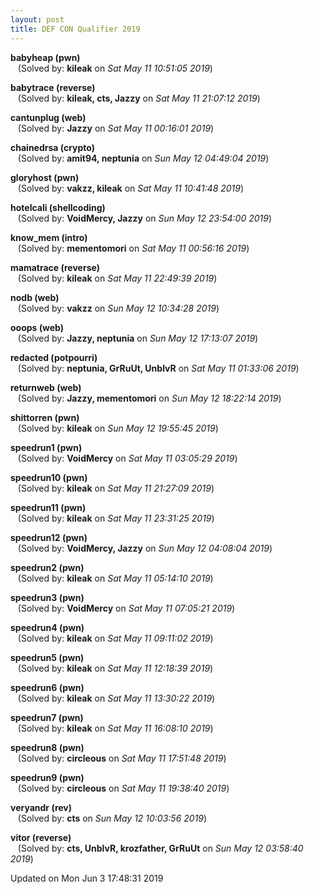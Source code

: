 ```yaml
---
layout: post
title: DEF CON Qualifier 2019
---
```


<!--break-->

**babyheap (pwn)**  
&nbsp;&nbsp;&nbsp;(Solved by: **kileak** on _Sat May 11 10:51:05 2019_)  
  
**babytrace (reverse)**  
&nbsp;&nbsp;&nbsp;(Solved by: **kileak, cts, Jazzy** on _Sat May 11 21:07:12 2019_)  
  
**cantunplug (web)**  
&nbsp;&nbsp;&nbsp;(Solved by: **Jazzy** on _Sat May 11 00:16:01 2019_)  
  
**chainedrsa (crypto)**  
&nbsp;&nbsp;&nbsp;(Solved by: **amit94, neptunia** on _Sun May 12 04:49:04 2019_)  
  
**gloryhost (pwn)**  
&nbsp;&nbsp;&nbsp;(Solved by: **vakzz, kileak** on _Sat May 11 10:41:48 2019_)  
  
**hotelcali (shellcoding)**  
&nbsp;&nbsp;&nbsp;(Solved by: **VoidMercy, Jazzy** on _Sun May 12 23:54:00 2019_)  
  
**know_mem (intro)**  
&nbsp;&nbsp;&nbsp;(Solved by: **mementomori** on _Sat May 11 00:56:16 2019_)  
  
**mamatrace (reverse)**  
&nbsp;&nbsp;&nbsp;(Solved by: **kileak** on _Sat May 11 22:49:39 2019_)  
  
**nodb (web)**  
&nbsp;&nbsp;&nbsp;(Solved by: **vakzz** on _Sun May 12 10:34:28 2019_)  
  
**ooops (web)**  
&nbsp;&nbsp;&nbsp;(Solved by: **Jazzy, neptunia** on _Sun May 12 17:13:07 2019_)  
  
**redacted (potpourri)**  
&nbsp;&nbsp;&nbsp;(Solved by: **neptunia, GrRuUt, UnblvR** on _Sat May 11 01:33:06 2019_)  
  
**returnweb (web)**  
&nbsp;&nbsp;&nbsp;(Solved by: **Jazzy, mementomori** on _Sun May 12 18:22:14 2019_)  
  
**shittorren (pwn)**  
&nbsp;&nbsp;&nbsp;(Solved by: **kileak** on _Sun May 12 19:55:45 2019_)  
  
**speedrun1 (pwn)**  
&nbsp;&nbsp;&nbsp;(Solved by: **VoidMercy** on _Sat May 11 03:05:29 2019_)  
  
**speedrun10 (pwn)**  
&nbsp;&nbsp;&nbsp;(Solved by: **kileak** on _Sat May 11 21:27:09 2019_)  
  
**speedrun11 (pwn)**  
&nbsp;&nbsp;&nbsp;(Solved by: **kileak** on _Sat May 11 23:31:25 2019_)  
  
**speedrun12 (pwn)**  
&nbsp;&nbsp;&nbsp;(Solved by: **VoidMercy, Jazzy** on _Sun May 12 04:08:04 2019_)  
  
**speedrun2 (pwn)**  
&nbsp;&nbsp;&nbsp;(Solved by: **kileak** on _Sat May 11 05:14:10 2019_)  
  
**speedrun3 (pwn)**  
&nbsp;&nbsp;&nbsp;(Solved by: **VoidMercy** on _Sat May 11 07:05:21 2019_)  
  
**speedrun4 (pwn)**  
&nbsp;&nbsp;&nbsp;(Solved by: **kileak** on _Sat May 11 09:11:02 2019_)  
  
**speedrun5 (pwn)**  
&nbsp;&nbsp;&nbsp;(Solved by: **kileak** on _Sat May 11 12:18:39 2019_)  
  
**speedrun6 (pwn)**  
&nbsp;&nbsp;&nbsp;(Solved by: **kileak** on _Sat May 11 13:30:22 2019_)  
  
**speedrun7 (pwn)**  
&nbsp;&nbsp;&nbsp;(Solved by: **kileak** on _Sat May 11 16:08:10 2019_)  
  
**speedrun8 (pwn)**  
&nbsp;&nbsp;&nbsp;(Solved by: **circleous** on _Sat May 11 17:51:48 2019_)  
  
**speedrun9 (pwn)**  
&nbsp;&nbsp;&nbsp;(Solved by: **circleous** on _Sat May 11 19:38:40 2019_)  
  
**veryandr (rev)**  
&nbsp;&nbsp;&nbsp;(Solved by: **cts** on _Sun May 12 10:03:56 2019_)  
  
**vitor (reverse)**  
&nbsp;&nbsp;&nbsp;(Solved by: **cts, UnblvR, krozfather, GrRuUt** on _Sun May 12 03:58:40 2019_)  
  


Updated on Mon Jun  3 17:48:31 2019
